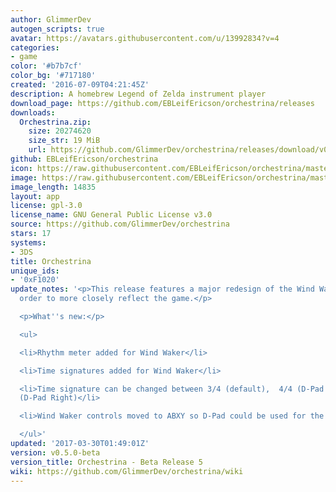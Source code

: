 ```yaml
---
author: GlimmerDev
autogen_scripts: true
avatar: https://avatars.githubusercontent.com/u/13992834?v=4
categories:
- game
color: '#b7b7cf'
color_bg: '#717180'
created: '2016-07-09T04:21:45Z'
description: A homebrew Legend of Zelda instrument player
download_page: https://github.com/EBLeifEricson/orchestrina/releases
downloads:
  Orchestrina.zip:
    size: 20274620
    size_str: 19 MiB
    url: https://github.com/GlimmerDev/orchestrina/releases/download/v0.5.0-beta/Orchestrina.zip
github: EBLeifEricson/orchestrina
icon: https://raw.githubusercontent.com/EBLeifEricson/orchestrina/master/meta/icon.png
image: https://raw.githubusercontent.com/EBLeifEricson/orchestrina/master/meta/banner2.png
image_length: 14835
layout: app
license: gpl-3.0
license_name: GNU General Public License v3.0
source: https://github.com/GlimmerDev/orchestrina
stars: 17
systems:
- 3DS
title: Orchestrina
unique_ids:
- '0xF1020'
update_notes: '<p>This release features a major redesign of the Wind Waker baton in
  order to more closely reflect the game.</p>

  <p>What''s new:</p>

  <ul>

  <li>Rhythm meter added for Wind Waker</li>

  <li>Time signatures added for Wind Waker</li>

  <li>Time signature can be changed between 3/4 (default),  4/4 (D-Pad Left) and 6/4
  (D-Pad Right)</li>

  <li>Wind Waker controls moved to ABXY so D-Pad could be used for the above</li>

  </ul>'
updated: '2017-03-30T01:49:01Z'
version: v0.5.0-beta
version_title: Orchestrina - Beta Release 5
wiki: https://github.com/GlimmerDev/orchestrina/wiki
---
```

